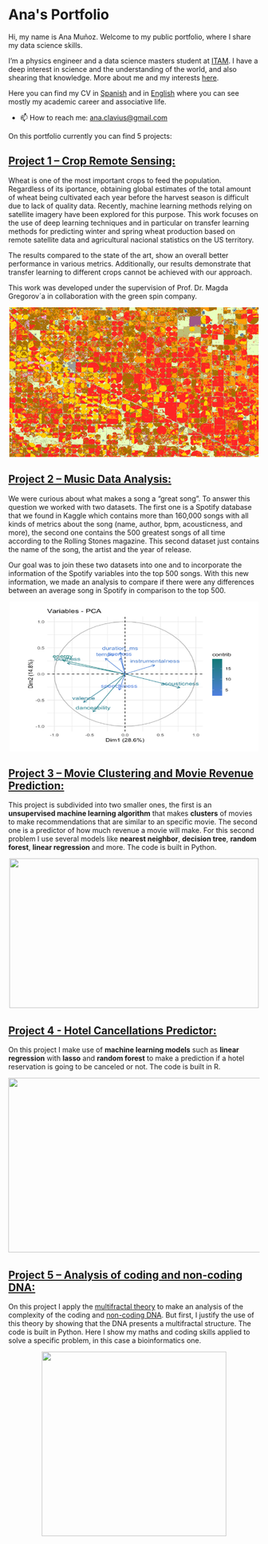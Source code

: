 # Ana's Portfolio

Hi, my name is Ana Muñoz. Welcome to my public portfolio, where I share my data science skills.

I’m a physics engineer and a data science masters student at [ITAM](https://en.wikipedia.org/wiki/Instituto_Tecnológico_Autónomo_de_México). I have a deep interest in science and the understanding of the world, and also shearing that knowledge. More about me and my interests [here](https://github.com/Monfiz/Alex_Portfolio/blob/main/About_alex.md).  

Here you can find my CV in [Spanish]( https://github.com/Monfiz/Alex_Portfolio/blob/main/Ana_Mu%C3%B1oz_CV.pdf) and in [English](https://github.com/Monfiz/Alex_Portfolio/blob/main/Ana_Munoz_CV.pdf) where you can see mostly my academic career and associative life. 

* 📫 How to reach me: ana.clavius@gmail.com

On this portfolio currently you can find 5 projects:

## [Project 1 – Crop Remote Sensing:](https://github.com/Monfiz/Crop_remote_sensing/tree/main/Final_code_march_2023) 

Wheat is one of the most important crops to feed the population. Regardless of its iportance, obtaining global estimates of the total amount of wheat being cultivated each
year before the harvest season is difficult due to lack of quality data. Recently, machine
learning methods relying on satellite imagery have been explored for this purpose. This
work focuses on the use of deep learning techniques and in particular on transfer learning
methods for predicting winter and spring wheat production based on remote satellite
data and agricultural nacional statistics on the US territory.


The results compared to the state of the art, show an overall better performance in
various metrics. Additionally, our results demonstrate that transfer learning to different
crops cannot be achieved with our approach.


This work was developed under the supervision of Prof. Dr. Magda Gregorov´a in
collaboration with the green spin company.

<p align="center">
<img src="./images/fields.png" width="500" height="300" />
</p>

## [Project 2 – Music Data Analysis:](https://github.com/Monfiz/Music_Data_Analysis )
We were curious about
what makes a song a “great song”. To answer this question we worked with two
datasets. The first one is a Spotify database that we found in Kaggle which contains
more than 160,000 songs with all kinds of metrics about the song (name, author,
bpm, acousticness, and more), the second one contains the 500 greatest songs of all
time according to the Rolling Stones magazine. This second dataset just contains
the name of the song, the artist and the year of release.

Our goal was to join these two datasets into one and to incorporate the information
of the Spotify variables into the top 500 songs. With this new information, we made
an analysis to compare if there were any differences between an average song in
Spotify in comparison to the top 500.
<p align="center">
<img src="./images/pca.png" width="500" height="300" />
</p>


## [Project 3 – Movie Clustering and Movie Revenue Prediction:]( https://github.com/Monfiz/Alex_Portfolio/tree/main/Project_1)
This project is subdivided into two smaller ones, the first is an **unsupervised machine learning algorithm** that makes **clusters** of movies to make recommendations that are similar to an specific movie. The second one is a predictor of how much revenue a movie will make. For this second problem I use several models like **nearest neighbor**, **decision tree**, **random forest**, **linear regression** and more. The code is built in Python.
 
<p align="center">
<img src="./images/variables.png" width="500" height="300" />
</p>

## [Project 4 - Hotel Cancellations Predictor:]( https://github.com/Monfiz/Alex_Portfolio/tree/main/Project_2)

On this project I make use of **machine learning models** such as **linear regression** with **lasso** and **random forest** to make a prediction if a hotel reservation is going to be canceled or not. The code is built in R. 

<p align="center">
<img src="./images/lasso.png" width="600" height="350" />
</p>

## [Project 5 – Analysis of coding and non-coding DNA:](https://github.com/Monfiz/Alex_Portfolio/tree/main/Project_3)

On this project I apply the [multifractal theory]( https://en.wikipedia.org/wiki/Multifractal_system#:~:text=A%20multifractal%20system%20is%20a,systems%20are%20common%20in%20nature.) to make an analysis of the complexity of the coding and [non-coding DNA]( https://en.wikipedia.org/wiki/Non-coding_DNA#:~:text=Non-coding%20DNA%20sequences%20are,do%20not%20encode%20protein%20sequences.&text=Other%20functions%20of%20non-coding,DNA%20replication%2C%20centromeres%20and%20telomeres.). But first, I justify the use of this theory by showing that the DNA presents a multifractal structure. The code is built in Python. Here I show my maths and coding skills applied to solve a specific problem, in this case a bioinformatics one.   

<p align="center">
<img src="./images/cromosomay.png" width="370" height="370" />
</p>


